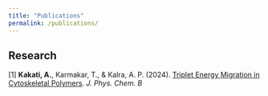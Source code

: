 ```yaml
---
title: "Publications"
permalink: /publications/
---
```


## Research
[1] **Kakati, A.**, Karmakar, T., & Kalra, A. P. (2024). [Triplet Energy Migration in Cytoskeletal Polymers](https://pubs.acs.org/doi/10.1021/acs.jpcb.4c06748). *J. Phys. Chem. B*
